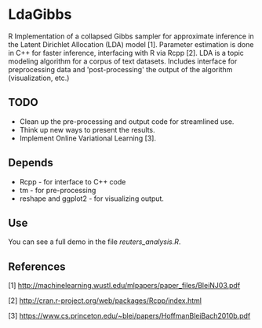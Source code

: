 # LdaGibbs

R Implementation of a collapsed Gibbs sampler for approximate inference in the Latent Dirichlet Allocation (LDA) model [1]. Parameter estimation is done in C++ for faster inference, interfacing with R via Rcpp [2]. LDA is a topic modeling algorithm for a corpus of text datasets.  Includes interface for preprocessing data and 'post-processing' the output of the algorithm (visualization, etc.)

## TODO

* Clean up the pre-processing and output code for streamlined use.
* Think up new ways to present the results. 
* Implement Online Variational Learning [3].

## Depends

* Rcpp - for interface to C++ code
* tm - for pre-processing
* reshape and ggplot2 - for visualizing output.  

## Use

You can see a full demo in the file *reuters_analysis.R*.

## References

[1] http://machinelearning.wustl.edu/mlpapers/paper_files/BleiNJ03.pdf

[2] http://cran.r-project.org/web/packages/Rcpp/index.html

[3] https://www.cs.princeton.edu/~blei/papers/HoffmanBleiBach2010b.pdf